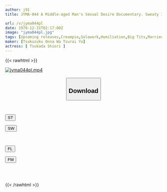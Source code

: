 ```yaml
---
author: j91
title: JYMA-044 A Middle-aged Man's Sexual Desire Documentary. Sweaty Intercourse Between A Plump Bodied Wife And An Old Man. Shiori Tsukada, A Busty Butt Wife Who Can Be Fucked All Day Long.

url: /v/jyma044pl
date: 1970-12-31T02:17:00Z
image: "jyma044pl.jpg"
tags: [Upcoming releases,Creampie,Solowork,Humiliation,Big Tits,Married Woman,BBW,Huge Butt	 ]
maker: [Tsukuzuku Onna Wa Tsurai Yo]
actress: [ Tsukada Shiori ]
---
```



{{< rawhtml >}}

<div class="video" data-videoid="pending_link.html">
    <a href="javascript:;">
        <img src="/v/jyma044pl/jyma044pl.jpg" width="WIDTH" height="HEIGHT" alt="jyma044pl.mp4" loading="lazy">
    </a>
</div>

<script type="text/javascript" src="https://j91.asia/asset/on-demand-pend.js"></script>

<br>
  <link rel="stylesheet" href="https://j91.asia/asset/bs5.css">
  
  <center>
  <button class="btn btn-primary" type="button" data-bs-toggle="collapse" data-bs-target=".multi-collapse" aria-expanded="false" aria-controls="multiCollapseExample1 multiCollapseExample2"><h2>Download</h2></button></center>
</p>
<div class="row">
  <div class="col">
    <div class="collapse multi-collapse" id="multiCollapseExample1">
      <div class="card card-body">
	      	      <br>
<div class="buttons">  
<p><a href="https://j91.asia/pending_link.html" target="_blank"><button class="btn-hover color-3"><i class="fa fa-download"></i> ST</button></a></p>
<p><a href="https://j91.asia/pending_link.html" target="_blank"><button class="btn-hover color-2"><i class="fa fa-download"></i> SW</button></a></p></div>
    </div>
  </div>
</div>
  <div class="col">
    <div class="collapse multi-collapse" id="multiCollapseExample2">
      <div class="card card-body">
	      <br>
<div class="buttons">
<p><a href="https://j91.asia/pending_link.html" target="_blank"><button class="btn-hover color-9"><i class="fa fa-download"></i> FL</button></a></p>
<p><a href="https://j91.asia/pending_link.html" target="_blank"><button class="btn-hover color-8"><i class="fa fa-download"></i> FM</button></a></p></div>
<br><br>
      </div>
    </div>
  </div>
</div>

{{< /rawhtml >}}
